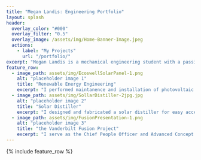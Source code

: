 ```yaml
---
title: "Megan Landis: Engineering Portfolio"
layout: splash
header:
  overlay_color: "#000"
  overlay_filter: "0.5"
  overlay_image: /assets/img/Home-Banner-Image.jpeg
  actions:
    - label: "My Projects"
      url: "/portfolio/"
excerpt: "Megan Landis is a mechanical engineering student with a passion for creating and contributing to innovative projects. She is primarily interested in project management and product design. On this website, you can find a list ofMegan's engineering projects, research inititives, and related involvements."
feature_row:
  - image_path: assets/img/EcoswellSolarPanel-1.png
    alt: "placeholder image 1"
    title: "Renewable Energy Engineering"
    excerpt: "I performed maintanence and installation of photovoltaic systems."
  - image_path: assets/img/SollarDistiller-2jpg.jpg
    alt: "placeholder image 2"
    title: "Solar Distiller"
    excerpt: "I designed and fabricated a solar distiller for easy access to clean water."
  - image_path: assets/img/FusionPresentation-1.png
    alt: "placeholder image 3"
    title: "the Vanderbilt Fusion Project"
    excerpt: "I serve as the Chief People Officer and Advanced Concept System Team Leader."
---
```


{% include feature_row %}
